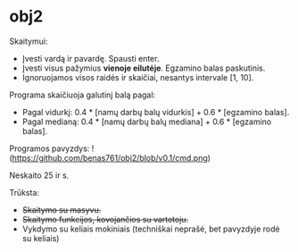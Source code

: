 # obj2

Skaitymui:
- Įvesti vardą ir pavardę. Spausti enter.
- Įvesti visus pažymius __vienoje eilutėje__. Egzamino balas paskutinis.
- Ignoruojamos visos raidės ir skaičiai, nesantys intervale [1, 10].

Programa skaičiuoja galutinį balą pagal:
- Pagal vidurkį: 0.4 * [namų darbų balų vidurkis] + 0.6 * [egzamino balas].
- Pagal medianą: 0.4 * [namų darbų balų mediana] + 0.6 * [egzamino balas].

Programos pavyzdys:
!(https://github.com/benas761/obj2/blob/v0.1/cmd.png)

Neskaito 25 ir s.

Trūksta: 
- ~~Skaitymo su masyvu.~~
- ~~Skaitymo funkcijos, kovojančios su vartotoju.~~
- Vykdymo su keliais mokiniais (techniškai neprašė, bet pavyzdyje rodė su keliais)
